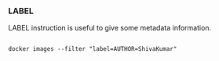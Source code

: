 ### LABEL

LABEL instruction is useful to give some metadata information. 

``` To filter image with label

docker images --filter "label=AUTHOR=ShivaKumar"

```